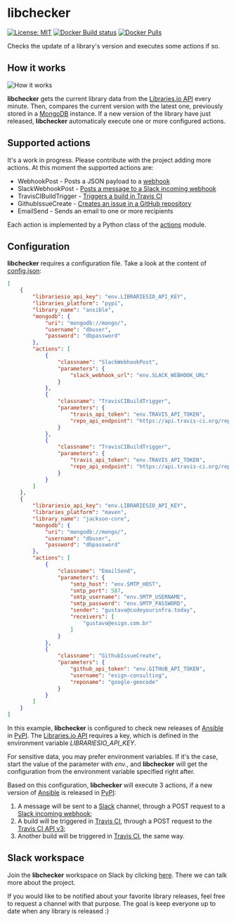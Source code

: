 # libchecker

[![License: MIT](https://img.shields.io/badge/License-MIT-yellow.svg)](https://opensource.org/licenses/MIT) [![Docker Build status](https://img.shields.io/docker/build/codeyourinfra/libchecker.svg)](https://hub.docker.com/r/codeyourinfra/libchecker/builds) [![Docker Pulls](https://img.shields.io/docker/pulls/codeyourinfra/libchecker.svg)](https://hub.docker.com/r/codeyourinfra/libchecker)

Checks the update of a library's version and executes some actions if so.

## How it works

![How it works](http://codeyourinfra.today/wp-content/uploads/2018/11/libchecker-1.png)

**libchecker** gets the current library data from the [Libraries.io API](http://libraries.io/api) every minute. Then, compares the current version with the latest one, previously stored in a [MongoDB](https://www.mongodb.com) instance. If a new version of the library have just released, **libchecker** automaticaly execute one or more configured actions.

## Supported actions

It's a work in progress. Please contribute with the project adding more actions. At this moment the supported actions are:

- WebhookPost - Posts a JSON payload to a [webhook](https://en.wikipedia.org/wiki/Webhook)
- SlackWebhookPost - [Posts a message to a Slack incoming webhook](https://api.slack.com/incoming-webhooks)
- TravisCIBuildTrigger - [Triggers a build in Travis CI](https://docs.travis-ci.com/user/triggering-builds)
- GithubIssueCreate - [Creates an issue in a GitHub repository](https://developer.github.com/v3/issues/#create-an-issue)
- EmailSend - Sends an email to one or more recipients

Each action is implemented by a Python class of the [actions](actions.py) module.

## Configuration

**libchecker** requires a configuration file. Take a look at the content of [config.json](config.json):

```json
[
    {
        "librariesio_api_key": "env.LIBRARIESIO_API_KEY",
        "libraries_platform": "pypi",
        "library_name": "ansible",
        "mongodb": {
            "uri": "mongodb://mongo/",
            "username": "dbuser",
            "password": "dbpassword"
        },
        "actions": [
            {
                "classname": "SlackWebhookPost",
                "parameters": {
                    "slack_webhook_url": "env.SLACK_WEBHOOK_URL"
                }
            },
            {
                "classname": "TravisCIBuildTrigger",
                "parameters": {
                    "travis_api_token": "env.TRAVIS_API_TOKEN",
                    "repo_api_endpoint": "https://api.travis-ci.org/repo/codeyourinfra%2Fdocker/requests"
                }
            },
            {
                "classname": "TravisCIBuildTrigger",
                "parameters": {
                    "travis_api_token": "env.TRAVIS_API_TOKEN",
                    "repo_api_endpoint": "https://api.travis-ci.org/repo/codeyourinfra%2Foracle_java8/requests"
                }
            }
        ]
    },
    {
        "librariesio_api_key": "env.LIBRARIESIO_API_KEY",
        "libraries_platform": "maven",
        "library_name": "jackson-core",
        "mongodb": {
            "uri": "mongodb://mongo/",
            "username": "dbuser",
            "password": "dbpassword"
        },
        "actions": [
            {
                "classname": "EmailSend",
                "parameters": {
                    "smtp_host": "env.SMTP_HOST",
                    "smtp_port": 587,
                    "smtp_username": "env.SMTP_USERNAME",
                    "smtp_password": "env.SMTP_PASSWORD",
                    "sender": "gustavo@codeyourinfra.today",
                    "receivers": [
                        "gustavo@esign.com.br"
                    ]
                }
            },
            {
                "classname": "GithubIssueCreate",
                "parameters": {
                    "github_api_token": "env.GITHUB_API_TOKEN",
                    "username": "esign-consulting",
                    "reponame": "google-geocode"
                }
            }
        ]
    }
]
```

In this example, **libchecker** is configured to check new releases of [Ansible](https://www.ansible.com) in [PyPI](https://pypi.org). The [Libraries.io API](http://libraries.io/api) requires a key, which is defined in the environment variable *LIBRARIESIO_API_KEY*.

For sensitive data, you may prefer environment variables. If it's the case, start the value of the parameter with *env.*, and **libchecker** will get the configuration from the environment variable specified right after.

Based on this configuration, **libchecker** will execute 3 actions, if a new version of [Ansible](https://www.ansible.com) is released in [PyPI](https://pypi.org):

1. A message will be sent to a [Slack](https://slack.com) channel, through a POST request to a [Slack incoming webhook](https://api.slack.com/incoming-webhooks);
2. A build will be triggered in [Travis CI](https://travis-ci.org), through a POST request to the [Travis CI API v3](https://docs.travis-ci.com/user/developer/#api-v3);
3. Another build will be triggered in [Travis CI](https://travis-ci.org), the same way.

## Slack workspace

Join the **libchecker** workspace on Slack by clicking [here](https://join.slack.com/t/libchecker/shared_invite/enQtNDgxNTA1MDY4MDgwLThlZWVhNWExYjYxNGRkODY3YmFiNGRjNzhiMDE2ZDMyYzhjMWFlNDQ2NTJhNzFlNTNiMTQ5MjM1MzkxNmNjMmI). There we can talk more about the project.

If you would like to be notified about your favorite library releases, feel free to request a channel with that purpose. The goal is keep everyone up to date when any library is released :)
